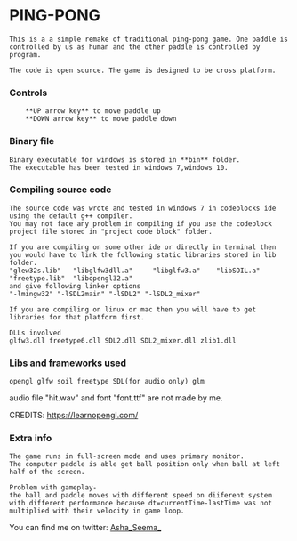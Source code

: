 # PING-PONG
	This is a a simple remake of traditional ping-pong game. One paddle is controlled by us as human and the other paddle is controlled by program.

	The code is open source. The game is designed to be cross platform.

### Controls
		**UP arrow key** to move paddle up
		**DOWN arrow key** to move paddle down

### Binary file
	Binary executable for windows is stored in **bin** folder.
	The executable has been tested in windows 7,windows 10.

### Compiling source code
	The source code was wrote and tested in windows 7 in codeblocks ide using the default g++ compiler.
	You may not face any problem in compiling if you use the codeblock project file stored in "project code block" folder.
	
	If you are compiling on some other ide or directly in terminal then you would have to link the following static libraries stored in lib folder.
	"glew32s.lib"	"libglfw3dll.a"		"libglfw3.a"	"libSOIL.a"		"freetype.lib"	"libopengl32.a"
	and give following linker options
	"-lmingw32" "-lSDL2main" "-lSDL2" "-lSDL2_mixer"
	
	If you are compiling on linux or mac then you will have to get libraries for that platform first.

	DLLs involved
	glfw3.dll freetype6.dll SDL2.dll SDL2_mixer.dll zlib1.dll

### Libs and frameworks used
	opengl glfw soil freetype SDL(for audio only) glm 

audio file "hit.wav" and font "font.ttf" are not made by me.

CREDITS:
	https://learnopengl.com/

### Extra info
	The game runs in full-screen mode and uses primary monitor.
	The computer paddle is able get ball position only when ball at left half of the screen.

	Problem with gameplay-
	the ball and paddle moves with different speed on diiferent system with different performance because dt=currentTime-lastTime was not multiplied with their velocity in game loop.
	
	
	
	

You can find me on twitter: [Asha_Seema_](https://twitter.com/Asha_Seema_)
